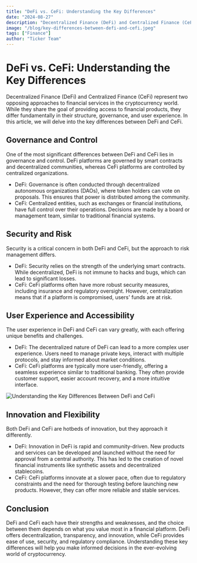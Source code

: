 ```yaml
---
title: "DeFi vs. CeFi: Understanding the Key Differences"
date: "2024-08-27"
description: "Decentralized Finance (DeFi) and Centralized Finance (CeFi) represent two opposing approaches to financial services in the cryptocurrency world."
image: "/blog/key-differences-between-defi-and-cefi.jpeg"
tags: ["Finance"]
author: "Ticker Team"
---
```


# DeFi vs. CeFi: Understanding the Key Differences

Decentralized Finance (DeFi) and Centralized Finance (CeFi) represent two opposing approaches to financial services in the cryptocurrency world. While they share the goal of providing access to financial products, they differ fundamentally in their structure, governance, and user experience. In this article, we will delve into the key differences between DeFi and CeFi.

## Governance and Control

One of the most significant differences between DeFi and CeFi lies in governance and control. DeFi platforms are governed by smart contracts and decentralized communities, whereas CeFi platforms are controlled by centralized organizations.

- DeFi: Governance is often conducted through decentralized autonomous organizations (DAOs), where token holders can vote on proposals. This ensures that power is distributed among the community.
- CeFi: Centralized entities, such as exchanges or financial institutions, have full control over their operations. Decisions are made by a board or management team, similar to traditional financial systems.

## Security and Risk

Security is a critical concern in both DeFi and CeFi, but the approach to risk management differs.

- DeFi: Security relies on the strength of the underlying smart contracts. While decentralized, DeFi is not immune to hacks and bugs, which can lead to significant losses.
- CeFi: CeFi platforms often have more robust security measures, including insurance and regulatory oversight. However, centralization means that if a platform is compromised, users' funds are at risk.

## User Experience and Accessibility

The user experience in DeFi and CeFi can vary greatly, with each offering unique benefits and challenges.

- DeFi: The decentralized nature of DeFi can lead to a more complex user experience. Users need to manage private keys, interact with multiple protocols, and stay informed about market conditions.
- CeFi: CeFi platforms are typically more user-friendly, offering a seamless experience similar to traditional banking. They often provide customer support, easier account recovery, and a more intuitive interface.

![Understanding the Key Differences Between DeFi and CeFi](/blog/differences-between-defi-and-cefi.jpeg)

## Innovation and Flexibility

Both DeFi and CeFi are hotbeds of innovation, but they approach it differently.

- DeFi: Innovation in DeFi is rapid and community-driven. New products and services can be developed and launched without the need for approval from a central authority. This has led to the creation of novel financial instruments like synthetic assets and decentralized stablecoins.
- CeFi: CeFi platforms innovate at a slower pace, often due to regulatory constraints and the need for thorough testing before launching new products. However, they can offer more reliable and stable services.

## Conclusion

DeFi and CeFi each have their strengths and weaknesses, and the choice between them depends on what you value most in a financial platform. DeFi offers decentralization, transparency, and innovation, while CeFi provides ease of use, security, and regulatory compliance. Understanding these key differences will help you make informed decisions in the ever-evolving world of cryptocurrency.